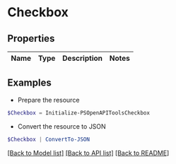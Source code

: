 # Checkbox
## Properties

Name | Type | Description | Notes
------------ | ------------- | ------------- | -------------

## Examples

- Prepare the resource
```powershell
$Checkbox = Initialize-PSOpenAPIToolsCheckbox 
```

- Convert the resource to JSON
```powershell
$Checkbox | ConvertTo-JSON
```

[[Back to Model list]](../README.md#documentation-for-models) [[Back to API list]](../README.md#documentation-for-api-endpoints) [[Back to README]](../README.md)

